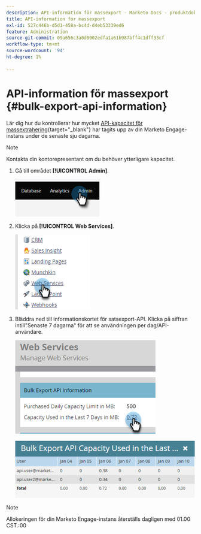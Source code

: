 ```yaml
---
description: API-information för massexport - Marketo Docs - produktdokumentation
title: API-information för massexport
exl-id: 527c446b-d5d1-458a-bc4d-d4eb53339ed6
feature: Administration
source-git-commit: 09a656c3a0d0002edfa1a61b987bff4c1dff33cf
workflow-type: tm+mt
source-wordcount: '94'
ht-degree: 1%

---
```


# API-information för massexport {#bulk-export-api-information}

Lär dig hur du kontrollerar hur mycket [API-kapacitet för massextrahering](https://experienceleague.adobe.com/en/docs/marketo-developer/marketo/rest/bulk-extract/bulk-extract){target="_blank"} har tagits upp av din Marketo Engage-instans under de senaste sju dagarna.

>[!NOTE]
>
>Kontakta din kontorepresentant om du behöver ytterligare kapacitet.

1. Gå till området **[!UICONTROL Admin]**.

   ![](assets/bulk-export-api-information-1.png)

1. Klicka på **[!UICONTROL Web Services]**.

   ![](assets/bulk-export-api-information-2.png)

1. Bläddra ned till informationskortet för satsexport-API. Klicka på siffran intill&quot;Senaste 7 dagarna&quot; för att se användningen per dag/API-användare.

   ![](assets/bulk-export-api-information-3.png)

   ![](assets/bulk-export-api-information-4.png)

>[!NOTE]
>
>Allokeringen för din Marketo Engage-instans återställs dagligen med 01.00 CST.:00
